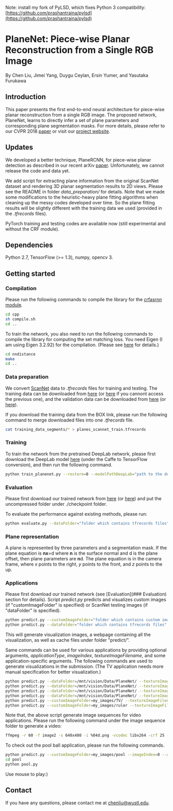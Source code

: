 Note: install my fork of PyLSD, which fixes Python 3 compatibility: [https://github.com/prashantraina/pylsd](https://github.com/prashantraina/pylsd)

# PlaneNet: Piece-wise Planar Reconstruction from a Single RGB Image
By Chen Liu, Jimei Yang, Duygu Ceylan, Ersin Yumer, and Yasutaka Furukawa

## Introduction

This paper presents the first end-to-end neural architecture for piece-wise planar reconstruction from a single RGB image. The proposed network, PlaneNet, learns to directly infer a set of plane parameters and corresponding plane segmentation masks. For more details, please refer to our CVPR 2018 [paper](http://art-programmer.github.io/planenet/paper.pdf) or visit our [project website](http://art-programmer.github.io/planenet.html).

## Updates
We developed a better technique, PlaneRCNN, for piece-wise planar detection as described in our recent arXiv [paper](https://arxiv.org/abs/1812.04072). Unfortunately, we cannot release the code and data yet.

We add script for extracting plane information from the original ScanNet dataset and rendering 3D planar segmentation results to 2D views. Please see the README in folder *data_preparation/* for details. Note that we made some modifications to the heuristic-heavy plane fitting algorithms when cleaning up the messy codes developed over time. So the plane fitting results will be slightly different with the training data we used (provided in the *.tfrecords* files).

PyTorch training and testing codes are available now (still experimental and without the CRF module).
## Dependencies
Python 2.7, TensorFlow (>= 1.3), numpy, opencv 3.

## Getting started
### Compilation
Please run the following commands to compile the library for the [crfasrnn module](https://github.com/sadeepj/crfasrnn_keras).
```bash
cd cpp
sh compile.sh
cd ..
```

To train the network, you also need to run the following commands to compile the library for computing the set matching loss. You need Eigen (I am using Eigen 3.2.92) for the compilation. (Please see [here](https://github.com/fanhqme/PointSetGeneration) for details.)
```bash
cd nndistance
make
cd ..
```

### Data preparation
We convert [ScanNet](http://www.scan-net.org/) data to *.tfrecords* files for training and testing. The training data can be downloaded from [here](https://drive.google.com/open?id=1NyDrgI02ao18WmXyepgVkWGqtM3YS3_4) (or [here](https://wustl.box.com/s/d3vmtei5sin40svky6dcbe2aqhh5tmoz) if you cannont access the previous one), and the validation data can be downloaded from [here](https://drive.google.com/open?id=1kfd-kreGQQLSRNF66t447R9WgDqsTh-3) (or [here](https://mega.nz/#!IvAixABb!PD3wJtXX_6W3qtfKZQtl_P07mYPLwWst3cwbvuTXlSY)).

If you download the training data from the BOX link, please run the following command to merge downloaded files into one *.tfrecords* file.

```bash
cat training_data_segments/* > planes_scannet_train.tfrecords
```

### Training
To train the network from the pretrained DeepLab network, please first download the DeepLab model [here](https://github.com/DrSleep/tensorflow-deeplab-resnet) (under the Caffe to TensorFlow conversion), and then run the following command.
```bash
python train_planenet.py --restore=0 --modelPathDeepLab="path to the deep lab model" --dataFolder="folder which contains tfrecords files"
```

### Evaluation
Please first download our trained network from [here](https://drive.google.com/open?id=1BhSDqDE33K438qZ3KFEFabfOlcIxrXiC) (or [here](https://mega.nz/#!sjpT2DiQ!Uo-6hxyldmtnPoKk3TTdUHKZADRGy6nIPlmAeVzJs_8)) and put the uncompressed folder under ./checkpoint folder.

To evaluate the performance against existing methods, please run:
```bash
python evaluate.py --dataFolder="folder which contains tfrecords files"
```

### Plane representation
A plane is represented by three parameters and a segmentation mask. If the plane equation is **nx**=d where **n** is the surface normal and d is the plane offset, then plane parameters are **n**d. The plane equation is in the camera frame, where *x* points to the right, *y* points to the front, and *z* points to the up.

### Applications
Please first download our trained network (see [Evaluation](### Evaluation) section for details). Script *predict.py* predicts and visualizes custom images (if "customImageFolder" is specified) or ScanNet testing images (if "dataFolder" is specified).

```bash
python predict.py --customImageFolder="folder which contains custom images"
python predict.py --dataFolder="folder which contains tfrecords files" [--startIndex=0] [--numImages=30]
```

This will generate visualization images, a webpage containing all the visualization, as well as cache files under folder "predict/".

Same commands can be used for various applications by providing optional arguments, *applicationType*, *imageIndex*, *textureImageFilename*, and some application-specific arguments. The following commands are used to generate visualizations in the submission. (The TV application needs more manual specification for better visualization.)

```bash
python predict.py --dataFolder=/mnt/vision/Data/PlaneNet/ --textureImageFilename=texture_images/CVPR.jpg --imageIndex=118 --applicationType=logo_texture --startIndex=118 --numImages=1
python predict.py --dataFolder=/mnt/vision/Data/PlaneNet/ --textureImageFilename=texture_images/CVPR.jpg --imageIndex=118 --applicationType=logo_video --startIndex=118 --numImages=1
python predict.py --dataFolder=/mnt/vision/Data/PlaneNet/ --textureImageFilename=texture_images/checkerboard.jpg --imageIndex=72 --applicationType=wall_texture --wallIndices=7,9 --startIndex=72 --numImages=1
python predict.py --dataFolder=/mnt/vision/Data/PlaneNet/ --textureImageFilename=texture_images/checkerboard.jpg --imageIndex=72 --applicationType=wall_video --wallIndices=7,9 --startIndex=72 --numImages=1
python predict.py --customImageFolder=my_images/TV/ --textureImageFilename=texture_images/TV.mp4 --imageIndex=0 --applicationType=TV --wallIndices=2,9
python predict.py --customImageFolder=my_images/ruler --textureImageFilename=texture_images/ruler_36.png --imageIndex=0 --applicationType=ruler --startPixel=950,444 --endPixel=1120,2220
```

Note that, the above script generate image sequences for video applications. Please run the following command under the image sequence folder to generate a video:
```bash
ffmpeg -r 60 -f image2 -s 640x480 -i %04d.png -vcodec libx264 -crf 25 -pix_fmt yuv420p video.mp4
```

To check out the pool ball application, please run the following commands.
```bash
python predict.py --customImageFolder=my_images/pool --imageIndex=0 --applicationType=pool --estimateFocalLength=False
cd pool
python pool.py
```

Use mouse to play:)

## Contact

If you have any questions, please contact me at chenliu@wustl.edu.
